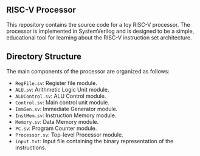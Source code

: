 ## RISC-V Processor

This repository contains the source code for a toy RISC-V processor. The processor is implemented in SystemVerilog and is designed to be a simple, educational tool for learning about the RISC-V instruction set architecture.

## Directory Structure

The main components of the processor are organized as follows:

- `RegFile.sv`: Register file module.
- `ALU.sv`: Arithmetic Logic Unit module.
- `ALUControl.sv`: ALU Control module.
- `Control.sv`: Main control unit module.
- `ImmGen.sv`: Immediate Generator module.
- `InstMem.sv`: Instruction Memory module.
- `Memory.sv`: Data Memory module.
- `PC.sv`: Program Counter module.
- `Processor.sv`: Top-level Processor module.
- `input.txt`: Input file containing the binary representation of the instructions.